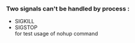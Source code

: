 ### Two signals can't be handled by process : 
- SIGKILL 
- SIGSTOP    
for test usage of nohup command
